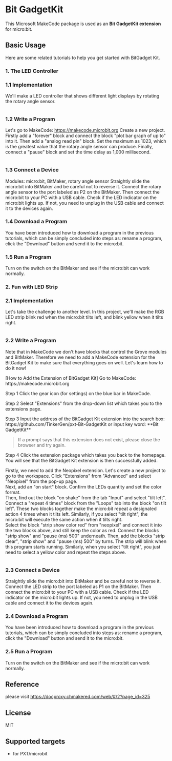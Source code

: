 # Bit GadgetKit

This Microsoft MakeCode package is used as an **Bit GadgetKit extension** for micro:bit.

## Basic Usage

Here are some related tutorials to help you get started with BitGadget Kit.

### 1. The LED Controller
### 1.1 Implementation
We'll make a LED controller that shows different light displays by rotating the rotary angle sensor.
<p align = "left">
    <img src="https://docproxy.chmakered.com/server/../Public/Uploads/2019-11-05/5dc0eb0ec788d.png" alt="">
</p>

### 1.2 Write a Program
Let's go to MakeCode: https://makecode.microbit.org
Create a new project. Firstly add a "forever" block and connect the block "plot bar graph of up to" into it. Then add a "analog read pin" block. Set the maximum as 1023, which is the greatest value that the rotary angle sensor can produce. Finally, connect a "pause" block and set the time delay as 1,000 millisecond.
<p align = "left">
    <img src="https://docproxy.tinkergen.com/server/../Public/Uploads/2020-03-16/5e6f524c028a9.png" alt=""></p>
</p>

### 1.3 Connect a Device
Modules: micro:bit, BitMaker, rotary angle sensor
Straightly slide the micro:bit into BitMaker and be careful not to reverse it. Connect the rotary angle sensor to the port labeled as P2 on the BitMaker. Then connect the micro:bit to your PC with a USB cable. Check if the LED indicator on the micro:bit lights up. If not, you need to unplug in the USB cable and connect it to the devices again.

### 1.4 Download a Program
You have been introduced how to download a program in the previous tutorials, which can be simply concluded into steps as: rename a program, click the "Download" button and send it to the micro:bit.

### 1.5 Run a Program
Turn on the switch on the BitMaker and see if the micro:bit can work normally.

### 2. Fun with LED Strip
### 2.1 Implementation
Let's take the challenge to another level. In this project, we'll make the RGB LED strip blink red when the micro:bit tilts left, and blink yellow when it tilts right.
<p align = "left">
<img src="https://docproxy.chmakered.com/server/../Public/Uploads/2020-03-05/5e60c05e943b5.png" alt="">
</p>

### 2.2 Write a Program
<p>Note that in MakeCode we don't have blocks that control the Grove modules and BitMaker. Therefore we need to add a MakeCode extension for the BitGadget Kit to make sure that everything goes on well. Let's learn how to do it now!</p>
<p>[How to Add the Extension of BitGadget Kit] Go to MakeCode: https://makecode.microbit.org</p>
<p>Step 1  Click the gear icon (for settings) on the blue bar in MakeCode.
<img src="https://docproxy.tinkergen.com/server/../Public/Uploads/2020-03-16/5e6f53376d166.png" alt=""></p>
<p>Step 2  Select "Extensions" from the drop-down list which takes you to the extensions page.
<img src="https://docproxy.tinkergen.com/server/../Public/Uploads/2020-03-16/5e6f5345efa5c.png" alt=""></p>
<p>Step 3 Input the address of the BitGadget Kit extension into the search box: https://github.com/TinkerGen/pxt-Bit-GadgetKit or input key word: **Bit GadgetKit**
<img src="https://docproxy.tinkergen.com/server/../Public/Uploads/2020-03-16/5e6f5363b7fb0.png" alt=""></p>
<blockquote>
<p>If a prompt says that this extension does not exist, please close the browser and try again.</p>
</blockquote>
<p>Step 4 Click the extension package which takes you back to the homepage. You will see that the BitGadget Kit extension is then successfully added.<br><img src="https://docproxy.tinkergen.com/server/../Public/Uploads/2020-03-16/5e6f539853369.png" alt=""></p>
<p>Firstly, we need to add the Neopixel extension. Let's create a new project to go to the workspace. Click "Extensions" from "Advanced" and select "Neopixel" from the pop-up page.<br>Next, add an "on start" block. Confirm the LEDs quantity and set the color format.<br>Then, find out the block "on shake" from the tab "Input" and select "tilt left". Connect a "repeat 4 times" block from the "Loops" tab into the block "on tilt left". These two blocks together make the micro:bit repeat a designated action 4 times when it tilts left. Similarly, if you select "tilt right", the micro:bit will execute the same action when it tilts right.<br>Select the block "strip show color red" from "neopixel" and connect it into the two blocks above, and still keep the color as red. Connect the blocks "strip show" and "pause (ms) 500" underneath. Then, add the blocks "strip clear", "strip show" and "pause (ms) 500" by turns. The strip will blink when this program starts running. Similarly, when you select "tilt right", you just need to select a yellow color and repeat the steps above. </p>

<p><img src="https://docproxy.tinkergen.com/server/../Public/Uploads/2020-03-16/5e6f551c0e866.png" alt=""></p>

### 2.3 Connect a Device
Straightly slide the micro:bit into BitMaker and be careful not to reverse it. Connect the LED strip to the port labeled as P1 on the BitMaker. Then connect the micro:bit to your PC with a USB cable. Check if the LED indicator on the micro:bit lights up. If not, you need to unplug in the USB cable and connect it to the devices again.

### 2.4 Download a Program
You have been introduced how to download a program in the previous tutorials, which can be simply concluded into steps as: rename a program, click the "Download" button and send it to the micro:bit.

### 2.5 Run a Program
Turn on the switch on the BitMaker and see if the micro:bit can work normally.

## Reference

please visit https://docproxy.chmakered.com/web/#/2?page_id=325

## License
MIT


## Supported targets

* for PXT/microbit

